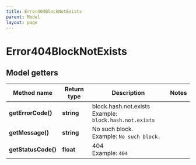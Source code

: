 ```yaml
---
title: Error404BlockNotExists
parent: Model
layout: page
---
```


# Error404BlockNotExists

## Model getters

Method name | Return type | Description | Notes
------------ | ------------- | ------------- | -------------
**getErrorCode()** | **string** | block.hash.not.exists <br>Example: `block.hash.not.exists` |
**getMessage()** | **string** | No such block. <br>Example: `No such block.` |
**getStatusCode()** | **float** | 404 <br>Example: `404` |

